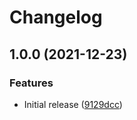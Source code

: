 # Changelog

## 1.0.0 (2021-12-23)


### Features

* Initial release ([9129dcc](https://www.github.com/jacobsvante/setup-gcloud-with-docker-auth-action/commit/9129dccdf083d365073a81b661e2fb0c9643c134))
